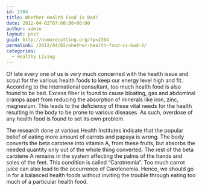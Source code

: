 ```yaml
---
id: 2304
title: Whether Health Food is Bad?
date: 2012-04-02T07:00:00+00:00
author: admin
layout: post
guid: http://nomorecutting.org/?p=2304
permalink: /2012/04/02/whether-health-food-is-bad-2/
categories:
  - Healthy Living
---
```

Of late every one of us is very much concerned with the health issue and scout for the various health foods to keep our energy level high and fit. According to the international consultant, too much health food is also found to be bad. Excess fiber is found to cause bloating, gas and abdominal cramps apart from reducing the absorption of minerals like iron, zinc, magnesium. This leads to the deficiency of these vital needs for the health resulting in the body to be prone to various diseases. As such, overdose of any health food is found to set its own problem.

The research done at various Health Institutes indicate that the popular belief of eating more amount of carrots and papaya is wrong. The body converts the beta carotene into vitamin A, from these fruits, but absorbs the needed quantity only out of the whole thing converted. The rest of the beta carotene A remains in the system affecting the palms of the hands and soles of the feet. This condition is called &#8220;Carotnemia&#8221;. Too much carrot juice can also lead to the occurrence of Carotenemia. Hence, we should go in for a balanced health foods without inviting the trouble through eating too much of a particular health food.